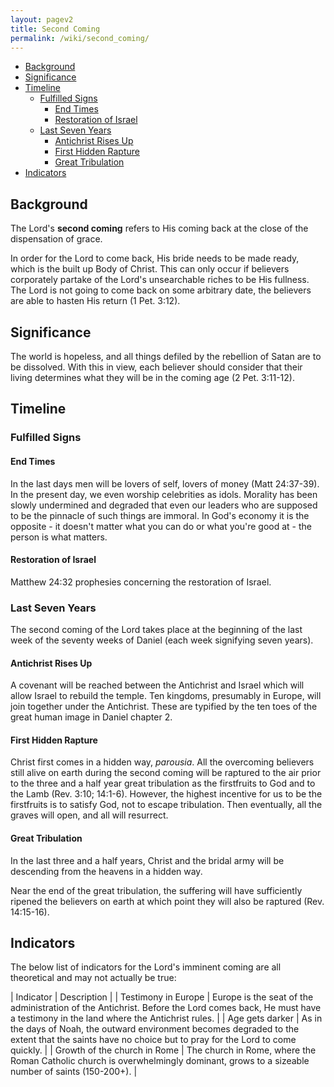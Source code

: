 ```yaml
---
layout: pagev2
title: Second Coming
permalink: /wiki/second_coming/
---
```

- [Background](#background)
- [Significance](#significance)
- [Timeline](#timeline)
  - [Fulfilled Signs](#fulfilled-signs)
    - [End Times](#end-times)
    - [Restoration of Israel](#restoration-of-israel)
  - [Last Seven Years](#last-seven-years)
    - [Antichrist Rises Up](#antichrist-rises-up)
    - [First Hidden Rapture](#first-hidden-rapture)
    - [Great Tribulation](#great-tribulation)
- [Indicators](#indicators)

## Background

The Lord's **second coming** refers to His coming back at the close of the dispensation of grace.

In order for the Lord to come back, His bride needs to be made ready, which is the built up Body of Christ. This can only occur if believers corporately partake of the Lord's unsearchable riches to be His fullness. The Lord is not going to come back on some arbitrary date, the believers are able to hasten His return (1 Pet. 3:12).

## Significance

The world is hopeless, and all things defiled by the rebellion of Satan are to be dissolved. With this in view, each believer should consider that their living determines what they will be in the coming age (2 Pet. 3:11-12).

## Timeline 

### Fulfilled Signs

#### End Times

In the last days men will be lovers of self, lovers of money (Matt 24:37-39). In the present day, we even worship celebrities as idols. Morality has been slowly undermined and degraded that even our leaders who are supposed to be the pinnacle of such things are immoral. In God's economy it is the opposite - it doesn't matter what you can do or what you're good at - the person is what matters.

#### Restoration of Israel

Matthew 24:32 prophesies concerning the restoration of Israel.

### Last Seven Years

The second coming of the Lord takes place at the beginning of the last week of the seventy weeks of Daniel (each week signifying seven years).

#### Antichrist Rises Up

 A covenant will be reached between the Antichrist and Israel which will allow Israel to rebuild the temple. Ten kingdoms, presumably in Europe, will join together under the Antichrist. These are typified by the ten toes of the great human image in Daniel chapter 2.

#### First Hidden Rapture

Christ first comes in a hidden way, *parousia*. All the  overcoming believers still alive on earth during the second coming will be raptured to the air prior to the three and a half year great tribulation as the firstfruits to God and to the Lamb (Rev. 3:10; 14:1-6). However, the highest incentive for us to be the firstfruits is to satisfy God, not to escape tribulation. Then eventually, all the graves will open, and all will resurrect.

#### Great Tribulation

In the last three and a half years, Christ and the bridal army will be descending from the heavens in a hidden way.

Near the end of the great tribulation, the suffering will have sufficiently ripened the believers on earth at which point they will also be raptured (Rev. 14:15-16).

## Indicators

The below list of indicators for the Lord's imminent coming are all theoretical and may not actually be true:

| Indicator | Description |
| Testimony in Europe | Europe is the seat of the administration of the Antichrist. Before the Lord comes back, He must have a testimony in the land where the Antichrist rules. |
| Age gets darker | As in the days of Noah, the outward environment becomes degraded to the extent that the saints have no choice but to pray for the Lord to come quickly. |
| Growth of the church in Rome | The church in Rome, where the Roman Catholic church is overwhelmingly dominant, grows to a sizeable number of saints (150-200+). |
